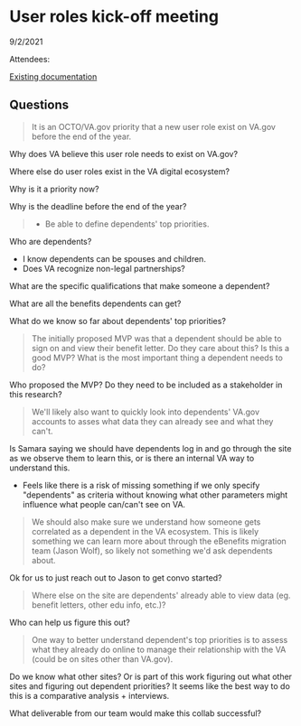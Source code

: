 # User roles kick-off meeting

9/2/2021

Attendees: 

[Existing documentation](https://github.com/department-of-veterans-affairs/va.gov-team/blob/master/teams/vsa/teams/authenticated-experience/sprint-objectives/samara-leave-planning.md#vagov-profile-user-roles--permissions-1)

## Questions

> It is an OCTO/VA.gov priority that a new user role exist on VA.gov before the end of the year. 

Why does VA believe this user role needs to exist on VA.gov?

Where else do user roles exist in the VA digital ecosystem?

Why is it a priority now?

Why is the deadline before the end of the year?

> - Be able to define dependents' top priorities.

Who are dependents?

- I know dependents can be spouses and children. 
- Does VA recognize non-legal partnerships? 

What are the specific qualifications that make someone a dependent? 

What are all the benefits dependents can get?

What do we know so far about dependents' top priorities?

> The initially proposed MVP was that a dependent should be able to sign on and view their benefit letter. Do they care about this? Is this a good MVP? What is the most important thing a dependent needs to do?

Who proposed the MVP? Do they need to be included as a stakeholder in this research?

> We'll likely also want to quickly look into dependents' VA.gov accounts to asses what data they can already see and what they can't. 

Is Samara saying we should have dependents log in and go through the site as we observe them to learn this, or is there an internal VA way to understand this. 

- Feels like there is a risk of missing something if we only specify "dependents" as criteria without knowing what other parameters might influence what people can/can't see on VA.

>We should also make sure we understand how someone gets correlated as a dependent in the VA ecosystem. This is likely something we can learn more about through the eBenefits migration team (Jason Wolf), so likely not something we'd ask dependents about.

Ok for us to just reach out to Jason to get convo started?

> Where else on the site are dependents' already able to view data (eg. benefit letters, other edu info, etc.)?

Who can help us figure this out?

> One way to better understand dependent's top priorities is to assess what they already do online to manage their relationship with the VA (could be on sites other than VA.gov).

Do we know what other sites? Or is part of this work figuring out what other sites and figuring out dependent priorities? It seems like the best way to do this is a comparative analysis + interviews.

What deliverable from our team would make this collab successful?

